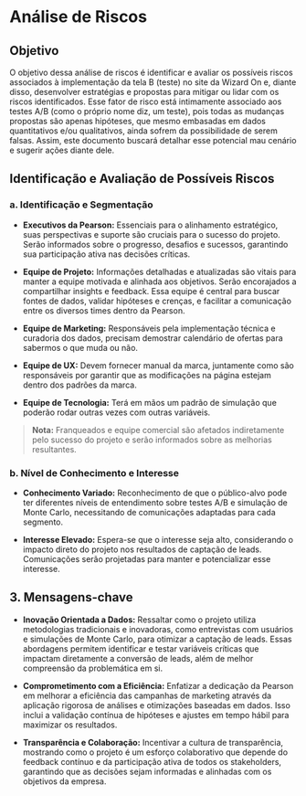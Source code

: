 # Análise de Riscos

## Objetivo 

O objetivo dessa análise de riscos é identificar e avaliar os possíveis riscos associados à implementação da tela B (teste) no site da Wizard On e, diante disso, desenvolver estratégias e propostas para mitigar ou lidar com os riscos identificados.
Esse fator de risco está intimamente associado aos testes A/B (como o próprio nome diz, um teste), pois todas as mudanças propostas são apenas hipóteses, que mesmo embasadas em dados quantitativos e/ou qualitativos, ainda sofrem da 
possibilidade de serem falsas. Assim, este documento buscará detalhar esse potencial mau cenário e sugerir ações diante dele. 

## Identificação e Avaliação de Possíveis Riscos

### a. Identificação e Segmentação
- **Executivos da Pearson:** Essenciais para o alinhamento estratégico, suas perspectivas e suporte são cruciais para o sucesso do projeto. Serão informados sobre o progresso, desafios e sucessos, garantindo sua participação ativa nas decisões críticas.

- **Equipe de Projeto:** Informações detalhadas e atualizadas são vitais para manter a equipe motivada e alinhada aos objetivos. Serão encorajados a compartilhar insights e feedback. Essa equipe é central para buscar fontes de dados, validar hipóteses e crenças, e facilitar a comunicação entre os diversos times dentro da Pearson. 

- **Equipe de Marketing:** Responsáveis pela implementação técnica e curadoria dos dados, precisam demostrar calendário de ofertas para sabermos o que muda ou não.

- **Equipe de UX:** Devem fornecer manual da marca, juntamente como são responsáveis por garantir que as modificações na página estejam dentro dos padrões da marca.

- **Equipe de Tecnologia:** Terá em mãos um padrão de simulação que poderão rodar outras vezes com outras variáveis.

> **Nota:** Franqueados e equipe comercial são afetados indiretamente pelo sucesso do projeto e serão informados sobre as melhorias resultantes.

### b. Nível de Conhecimento e Interesse
- **Conhecimento Variado:** Reconhecimento de que o público-alvo pode ter diferentes níveis de entendimento sobre testes A/B e simulação de Monte Carlo, necessitando de comunicações adaptadas para cada segmento.

- **Interesse Elevado:** Espera-se que o interesse seja alto, considerando o impacto direto do projeto nos resultados de captação de leads. Comunicações serão projetadas para manter e potencializar esse interesse.

## 3. Mensagens-chave

- **Inovação Orientada a Dados:** Ressaltar como o projeto utiliza metodologias tradicionais e inovadoras, como entrevistas com usuários e simulações de Monte Carlo, para otimizar a captação de leads. Essas abordagens permitem identificar e testar variáveis críticas que impactam diretamente a conversão de leads, além de melhor compreensão da problemática em si.

- **Comprometimento com a Eficiência:** Enfatizar a dedicação da Pearson em melhorar a eficiência das campanhas de marketing através da aplicação rigorosa de análises e otimizações baseadas em dados. Isso inclui a validação contínua de hipóteses e ajustes em tempo hábil para maximizar os resultados.

- **Transparência e Colaboração:** Incentivar a cultura de transparência, mostrando como o projeto é um esforço colaborativo que depende do feedback contínuo e da participação ativa de todos os stakeholders, garantindo que as decisões sejam informadas e alinhadas com os objetivos da empresa.
